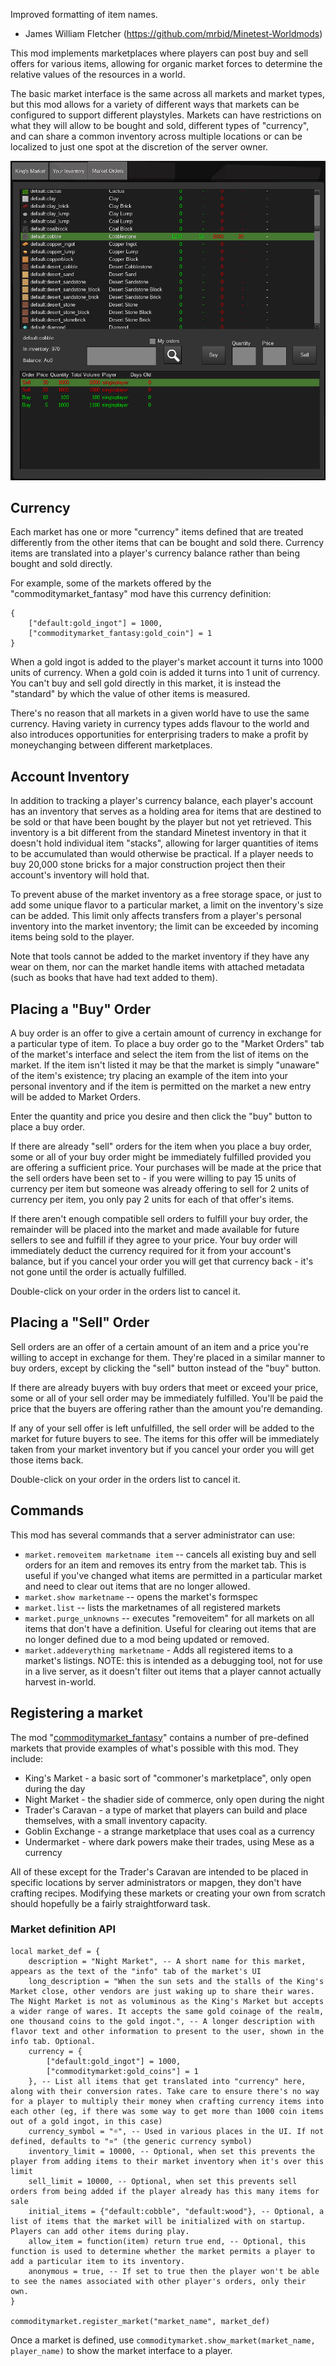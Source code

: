 Improved formatting of item names.
- James William Fletcher (https://github.com/mrbid/Minetest-Worldmods)

This mod implements marketplaces where players can post buy and sell offers for various items, allowing for organic market forces to determine the relative values of the resources in a world.

The basic market interface is the same across all markets and market types, but this mod allows for a variety of different ways that markets can be configured to support different playstyles. Markets can have restrictions on what they will allow to be bought and sold, different types of "currency", and can share a common inventory across multiple locations or can be localized to just one spot at the discretion of the server owner.

![](screenshot.png)

## Currency

Each market has one or more "currency" items defined that are treated differently from the other items that can be bought and sold there. Currency items are translated into a player's currency balance rather than being bought and sold directly.

For example, some of the markets offered by the "commoditymarket_fantasy" mod have this currency definition:
	
	{
		["default:gold_ingot"] = 1000,
		["commoditymarket_fantasy:gold_coin"] = 1
	}
	
When a gold ingot is added to the player's market account it turns into 1000 units of currency. When a gold coin is added it turns into 1 unit of currency. You can't buy and sell gold directly in this market, it is instead the "standard" by which the value of other items is measured.

There's no reason that all markets in a given world have to use the same currency. Having variety in currency types adds flavour to the world and also introduces opportunities for enterprising traders to make a profit by moneychanging between different marketplaces.

## Account Inventory

In addition to tracking a player's currency balance, each player's account has an inventory that serves as a holding area for items that are destined to be sold or that have been bought by the player but not yet retrieved. This inventory is a bit different from the standard Minetest inventory in that it doesn't hold individual item "stacks", allowing for larger quantities of items to be accumulated than would otherwise be practical. If a player needs to buy 20,000 stone bricks for a major construction project then their account's inventory will hold that.

To prevent abuse of the market inventory as a free storage space, or just to add some unique flavor to a particular market, a limit on the inventory's size can be added. This limit only affects transfers from a player's personal inventory into the market inventory; the limit can be exceeded by incoming items being sold to the player.

Note that tools cannot be added to the market inventory if they have any wear on them, nor can the market handle items with attached metadata (such as books that have had text added to them).

## Placing a "Buy" Order

A buy order is an offer to give a certain amount of currency in exchange for a particular type of item. To place a buy order go to the "Market Orders" tab of the market's interface and select the item from the list of items on the market. If the item isn't listed it may be that the market is simply "unaware" of the item's existence; try placing an example of the item into your personal inventory and if the item is permitted on the market a new entry will be added to Market Orders.

Enter the quantity and price you desire and then click the "buy" button to place a buy order.

If there are already "sell" orders for the item when you place a buy order, some or all of your buy order might be immediately fulfilled provided you are offering a sufficient price. Your purchases will be made at the price that the sell orders have been set to - if you were willing to pay 15 units of currency per item but someone was already offering to sell for 2 units of currency per item, you only pay 2 units for each of that offer's items.

If there aren't enough compatible sell orders to fulfill your buy order, the remainder will be placed into the market and made available for future sellers to see and fulfill if they agree to your price. Your buy order will immediately deduct the currency required for it from your account's balance, but if you cancel your order you will get that currency back - it's not gone until the order is actually fulfilled.

Double-click on your order in the orders list to cancel it.

## Placing a "Sell" Order

Sell orders are an offer of a certain amount of an item and a price you're willing to accept in exchange for them. They're placed in a similar manner to buy orders, except by clicking the "sell" button instead of the "buy" button.

If there are already buyers with buy orders that meet or exceed your price, some or all of your sell order may be immediately fulfilled. You'll be paid the price that the buyers are offering rather than the amount you're demanding.

If any of your sell offer is left unfulfilled, the sell order will be added to the market for future buyers to see. The items for this offer will be immediately taken from your market inventory but if you cancel your order you will get those items back.

Double-click on your order in the orders list to cancel it.

## Commands

This mod has several commands that a server administrator can use:

* `market.removeitem marketname item` -- cancels all existing buy and sell orders for an item and removes its entry from the market tab. This is useful if you've changed what items are permitted in a particular market and need to clear out items that are no longer allowed.
* `market.show marketname` -- opens the market's formspec
* `market.list` -- lists the marketnames of all registered markets
* `market.purge_unknowns` -- executes "removeitem" for all markets on all items that don't have a definition. Useful for clearing out items that are no longer defined due to a mod being updated or removed.
* `market.addeverything marketname` - Adds all registered items to a market's listings. NOTE: this is intended as a debugging tool, not for use in a live server, as it doesn't filter out items that a player cannot actually harvest in-world.

## Registering a market

The mod "[commoditymarket_fantasy](https://github.com/FaceDeer/commoditymarket_fantasy)" contains a number of pre-defined markets that provide examples of what's possible with this mod. They include:

* King's Market - a basic sort of "commoner's marketplace", only open during the day
* Night Market - the shadier side of commerce, only open during the night
* Trader's Caravan - a type of market that players can build and place themselves, with a small inventory capacity.
* Goblin Exchange - a strange marketplace that uses coal as a currency
* Undermarket - where dark powers make their trades, using Mese as a currency

All of these except for the Trader's Caravan are intended to be placed in specific locations by server administrators or mapgen, they don't have crafting recipes. Modifying these markets or creating your own from scratch should hopefully be a fairly straightforward task.

### Market definition API

```
local market_def = {
	description = "Night Market", -- A short name for this market, appears as the text of the "info" tab of the market's UI
	long_description = "When the sun sets and the stalls of the King's Market close, other vendors are just waking up to share their wares. The Night Market is not as voluminous as the King's Market but accepts a wider range of wares. It accepts the same gold coinage of the realm, one thousand coins to the gold ingot.", -- A longer description with flavor text and other information to present to the user, shown in the info tab. Optional.
	currency = {
		["default:gold_ingot"] = 1000,
		["commoditymarket:gold_coins"] = 1
	}, -- List all items that get translated into "currency" here, along with their conversion rates. Take care to ensure there's no way for a player to multiply their money when crafting currency items into each other (eg, if there was some way to get more than 1000 coin items out of a gold ingot, in this case)
	currency_symbol = "☼", -- Used in various places in the UI. If not defined, defaults to "¤" (the generic currency symbol)
	inventory_limit = 10000, -- Optional, when set this prevents the player from adding items to their market inventory when it's over this limit
	sell_limit = 10000, -- Optional, when set this prevents sell orders from being added if the player already has this many items for sale
	initial_items = {"default:cobble", "default:wood"}, -- Optional, a list of items that the market will be initialized with on startup. Players can add other items during play.
	allow_item = function(item) return true end, -- Optional, this function is used to determine whether the market permits a player to add a particular item to its inventory.
	anonymous = true, -- If set to true then the player won't be able to see the names associated with other player's orders, only their own.
}

commoditymarket.register_market("market_name", market_def)
```

Once a market is defined, use `commoditymarket.show_market(market_name, player_name)` to show the market interface to a player.
